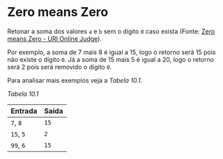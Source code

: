 # Zero means Zero

Retonar a soma dos valores `a` e `b` sem o dígito `0` caso exista (Fonte: [Zero means Zero - URI Online Judge](https://www.urionlinejudge.com.br/judge/en/problems/view/1871)).

Por exemplo, a soma de 7 mais 8 é igual a 15, logo o retorno será 15 pois não existe o dígito `0`. Já a soma de 15 mais 5 é igual a 20, logo o retorno será 2 pois será removido o dígito `0`.

Para analisar mais exemplos veja a _Tabela 10.1_.

_Tabela 10.1_

| Entrada   | Saída |
| --------- | ----- |
| `7`, `8`  | `15`  |
| `15`, `5` | `2`   |
| `99`, `6` | `15`  |